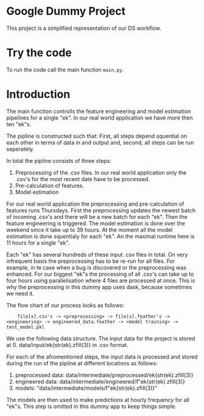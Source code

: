 # Google Dummy Project
This project is a simplified representation of our DS workflow.

# Try the code
To run the code call the main function `main.py`.

# Introduction
The main function controlls the feature engineering and model estimation pipelines for a single "ek".
In our real world application we have more then ten "ek"s.

The pipline is constructed such that: First, all steps depend squential on
each other in terms of data in and output and, second, all steps can be
run seperately.

In total the pipline consists of three steps:
1. Preprocessing of the .csv files. In our real world application only the .csv's for the most recent date have to be processed.
2. Pre-calculation of features.
3. Model estimation

For our real world application the preprocessing and pre-calculation of
features runs Thursdays. First the preprocessing updates the newest batch
of incoming .csv's and there will be a new batch for each "ek". Then the
feature engineering is triggered. The model estimation is done over the
weekend since it take up to 39 hours. At the moment all the model estimation
is done squentialy for each "ek". An the maximal runtime here is 11 hours for a single "ek".

Each "ek" has several hundreds of these input .csv files in total. On very infrequent
basis the preprocessing has to be re-run for all files. For example, in te case when a bug is discovered or the preprocessing was
enhanced. For our biggest "ek"s the processing of all .csv's can take up to four hours using
parallelisation where 4 files are processed at once. This is why the
preprocessing in this dummy app uses dask, because sometimes we need it.


The flow chart of our process looks as follows:

        file[x].csv's -> <preprocessing> -> file[x].feather's -> <engineering> -> engineered_data.feather -> <model training> -> test_model.pkl

We use the following data structure.
The input data for the project is stored at
0. data/input/ek{str(ek).zfill(3)}
in .csv format.

For each of the afromentioned steps, the input data is processed and stored
during the run of the pipline at different locations as follows:
1. preprocessed data: data/intermediate/preprocessed/ek{str(ek).zfill(3)}
2. engineered data: data/intermediate/engineered/f"ek{str(ek).zfill(3)}
3. models: "data/intermediate/models/f"ek{str(ek).zfill(3)}"

The models are then used to make predictions at hourly frequency for all "ek"s. This step is omitted in this dummy app to keep things simple.
